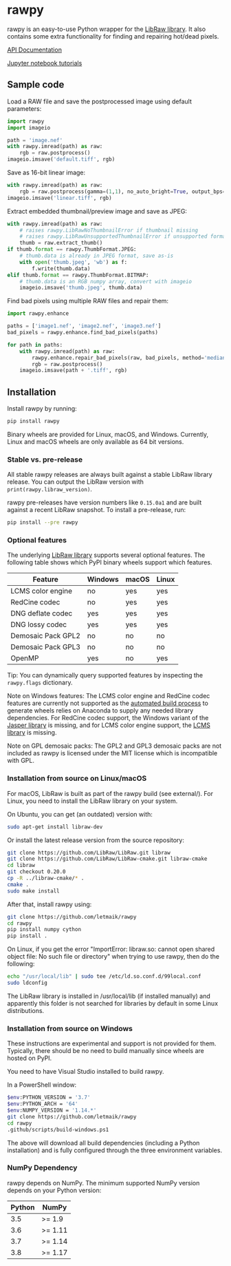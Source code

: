 # rawpy

rawpy is an easy-to-use Python wrapper for the [LibRaw library][libraw].
It also contains some extra functionality for finding and repairing hot/dead pixels.

[API Documentation](https://letmaik.github.io/rawpy/api/)

[Jupyter notebook tutorials](https://github.com/letmaik/rawpy-notebooks/blob/master/README.md)

## Sample code

Load a RAW file and save the postprocessed image using default parameters:

```python
import rawpy
import imageio

path = 'image.nef'
with rawpy.imread(path) as raw:
    rgb = raw.postprocess()
imageio.imsave('default.tiff', rgb)
```

Save as 16-bit linear image:

```python
with rawpy.imread(path) as raw:
    rgb = raw.postprocess(gamma=(1,1), no_auto_bright=True, output_bps=16)
imageio.imsave('linear.tiff', rgb)
```

Extract embedded thumbnail/preview image and save as JPEG:

```python
with rawpy.imread(path) as raw:
    # raises rawpy.LibRawNoThumbnailError if thumbnail missing
    # raises rawpy.LibRawUnsupportedThumbnailError if unsupported format
    thumb = raw.extract_thumb()
if thumb.format == rawpy.ThumbFormat.JPEG:
    # thumb.data is already in JPEG format, save as-is
    with open('thumb.jpeg', 'wb') as f:
        f.write(thumb.data)
elif thumb.format == rawpy.ThumbFormat.BITMAP:
    # thumb.data is an RGB numpy array, convert with imageio
    imageio.imsave('thumb.jpeg', thumb.data)
```

Find bad pixels using multiple RAW files and repair them:

```python
import rawpy.enhance

paths = ['image1.nef', 'image2.nef', 'image3.nef']
bad_pixels = rawpy.enhance.find_bad_pixels(paths)

for path in paths:
    with rawpy.imread(path) as raw:
        rawpy.enhance.repair_bad_pixels(raw, bad_pixels, method='median')
        rgb = raw.postprocess()
    imageio.imsave(path + '.tiff', rgb)
```

## Installation

Install rawpy by running:
```sh
pip install rawpy
```

Binary wheels are provided for Linux, macOS, and Windows.
Currently, Linux and macOS wheels are only available as 64 bit versions.

### Stable vs. pre-release

All stable rawpy releases are always built against a stable LibRaw library release.
You can output the LibRaw version with `print(rawpy.libraw_version)`.

rawpy pre-releases have version numbers like `0.15.0a1` and are built against
a recent LibRaw snapshot. To install a pre-release, run:
```sh
pip install --pre rawpy
```

### Optional features

The underlying [LibRaw library][libraw] supports several optional features.
The following table shows which PyPI binary wheels support which features.

| Feature            | Windows | macOS | Linux |
| ------------------ | ------- | ----- | ----- |
| LCMS color engine  | no      | yes   | yes   |
| RedCine codec      | no      | yes   | yes   |
| DNG deflate codec  | yes     | yes   | yes   |
| DNG lossy codec    | yes     | yes   | yes   |
| Demosaic Pack GPL2 | no      | no    | no    |
| Demosaic Pack GPL3 | no      | no    | no    |
| OpenMP             | yes     | no    | yes   |

Tip: You can dynamically query supported features by inspecting the `rawpy.flags` dictionary.

Note on Windows features: The LCMS color engine and RedCine codec features are currently not
supported as the [automated build process](https://github.com/letmaik/rawpy/actions)
to generate wheels relies on Anaconda to supply any needed library dependencies.
For RedCine codec support, the Windows variant of the [Jasper library](https://anaconda.org/anaconda/jasper) is missing,
and for LCMS color engine support, the [LCMS library](https://anaconda.org/anaconda/lcms) is missing.

Note on GPL demosaic packs: The GPL2 and GPL3 demosaic packs are not included as rawpy is licensed
under the MIT license which is incompatible with GPL.

### Installation from source on Linux/macOS

For macOS, LibRaw is built as part of the rawpy build (see external/).
For Linux, you need to install the LibRaw library on your system.

On Ubuntu, you can get (an outdated) version with:

```sh
sudo apt-get install libraw-dev
```

Or install the latest release version from the source repository:

```sh
git clone https://github.com/LibRaw/LibRaw.git libraw
git clone https://github.com/LibRaw/LibRaw-cmake.git libraw-cmake
cd libraw
git checkout 0.20.0
cp -R ../libraw-cmake/* .
cmake .
sudo make install
```
    
After that, install rawpy using:

```sh
git clone https://github.com/letmaik/rawpy
cd rawpy
pip install numpy cython
pip install .
```
    
On Linux, if you get the error "ImportError: libraw.so: cannot open shared object file: No such file or directory"
when trying to use rawpy, then do the following:

```sh
echo "/usr/local/lib" | sudo tee /etc/ld.so.conf.d/99local.conf
sudo ldconfig
```

The LibRaw library is installed in /usr/local/lib (if installed manually) and apparently this folder is not searched
for libraries by default in some Linux distributions.

### Installation from source on Windows

These instructions are experimental and support is not provided for them.
Typically, there should be no need to build manually since wheels are hosted on PyPI.

You need to have Visual Studio installed to build rawpy.

In a PowerShell window:
```sh
$env:PYTHON_VERSION = '3.7'
$env:PYTHON_ARCH = '64'
$env:NUMPY_VERSION = '1.14.*'
git clone https://github.com/letmaik/rawpy
cd rawpy
.github/scripts/build-windows.ps1
```
The above will download all build dependencies (including a Python installation)
and is fully configured through the three environment variables.

### NumPy Dependency

rawpy depends on NumPy. The minimum supported NumPy version depends on your Python version:

| Python | NumPy    |
| ------ | -------- |
| 3.5    | >= 1.9   |
| 3.6    | >= 1.11  |
| 3.7    | >= 1.14  |
| 3.8    | >= 1.17  |


[libraw]: https://www.libraw.org